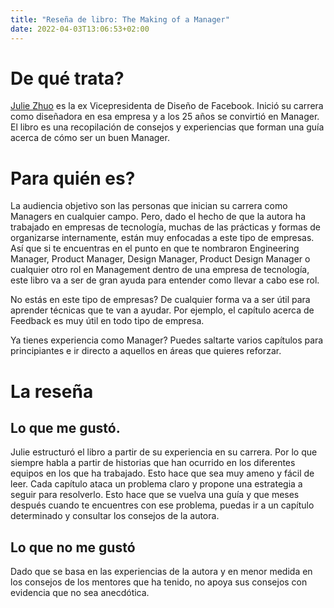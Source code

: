 ```yaml
---
title: "Reseña de libro: The Making of a Manager"
date: 2022-04-03T13:06:53+02:00
---
```


# De qué trata?

[Julie Zhuo](https://www.juliezhuo.com) es la ex Vicepresidenta de Diseño de Facebook. Inició su carrera como diseñadora en esa empresa y a los 25 años se convirtió en Manager. El libro es una recopilación de consejos y experiencias que forman una guía acerca de cómo ser un buen Manager.

# Para quién es?

La audiencia objetivo son las personas que inician su carrera como Managers en cualquier campo. Pero, dado el hecho de que la autora ha trabajado en empresas de tecnología, muchas de las prácticas y formas de organizarse internamente, están muy enfocadas a este tipo de empresas. Así que si te encuentras en el punto en que te nombraron Engineering Manager, Product Manager, Design Manager, Product Design Manager o cualquier otro rol en Management dentro de una empresa de tecnología, este libro va a ser de gran ayuda para entender como llevar a cabo ese rol.

No estás en este tipo de empresas? De cualquier forma va a ser útil para aprender técnicas que te van a ayudar. Por ejemplo, el capítulo acerca de Feedback es muy útil en todo tipo de empresa.

Ya tienes experiencia como Manager? Puedes saltarte varios capítulos para principiantes e ir directo a aquellos en áreas que quieres reforzar.

# La reseña

## Lo que me gustó.

Julie estructuró el libro a partir de su experiencia en su carrera. Por lo que siempre habla a partir de historias que han ocurrido en los diferentes equipos en los que ha trabajado. Esto hace que sea muy ameno y fácil de leer. Cada capítulo ataca un problema claro y propone una estrategia a seguir para resolverlo. Esto hace que se vuelva una guía y que meses después cuando te encuentres con ese problema, puedas ir a un capítulo determinado y consultar los consejos de la autora.

## Lo que no me gustó

Dado que se basa en las experiencias de la autora y en menor medida en los consejos de los mentores que ha tenido, no apoya sus consejos con evidencia que no sea anecdótica.

#
